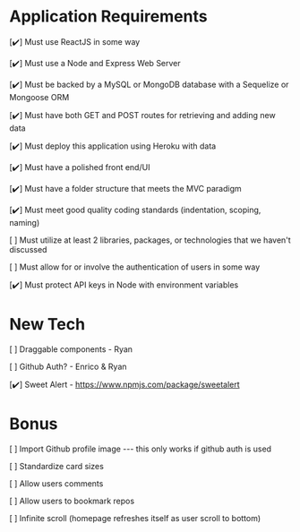 # Application Requirements

[✔️] Must use ReactJS in some way

[✔️] Must use a Node and Express Web Server

[✔️] Must be backed by a MySQL or MongoDB database with a Sequelize or Mongoose ORM

[✔️] Must have both GET and POST routes for retrieving and adding new data

[✔️] Must deploy this application using Heroku with data

[✔️] Must have a polished front end/UI

[✔️] Must have a folder structure that meets the MVC paradigm

[✔️] Must meet good quality coding standards (indentation, scoping, naming)

[ ] Must utilize at least 2 libraries, packages, or technologies that we haven't discussed

[ ] Must allow for or involve the authentication of users in some way

[✔️] Must protect API keys in Node with environment variables

# New Tech
[ ] Draggable components - Ryan

[ ] Github Auth? - Enrico & Ryan

[✔️] Sweet Alert - https://www.npmjs.com/package/sweetalert


# Bonus

[ ] Import Github profile image --- this only works if github auth is used

[ ] Standardize card sizes

[ ] Allow users comments

[ ] Allow users to bookmark repos

[ ] Infinite scroll (homepage refreshes itself as user scroll to bottom)